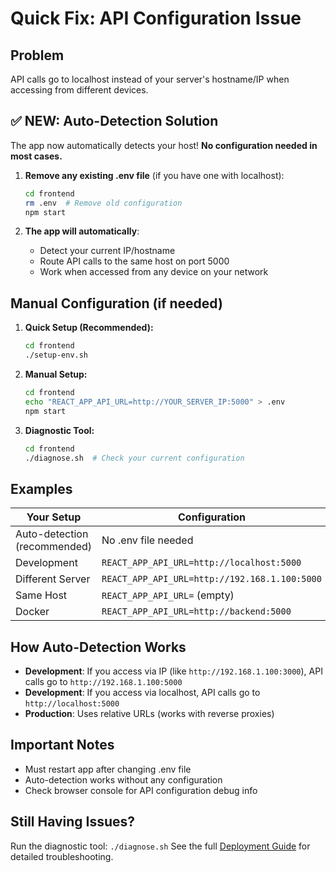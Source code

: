 # Quick Fix: API Configuration Issue

## Problem
API calls go to localhost instead of your server's hostname/IP when accessing from different devices.

## ✅ NEW: Auto-Detection Solution
The app now automatically detects your host! **No configuration needed in most cases.**

1. **Remove any existing .env file** (if you have one with localhost):
   ```bash
   cd frontend
   rm .env  # Remove old configuration
   npm start
   ```

2. **The app will automatically**:
   - Detect your current IP/hostname
   - Route API calls to the same host on port 5000
   - Work when accessed from any device on your network

## Manual Configuration (if needed)

1. **Quick Setup (Recommended):**
   ```bash
   cd frontend
   ./setup-env.sh
   ```

2. **Manual Setup:**
   ```bash
   cd frontend
   echo "REACT_APP_API_URL=http://YOUR_SERVER_IP:5000" > .env
   npm start
   ```

3. **Diagnostic Tool:**
   ```bash
   cd frontend
   ./diagnose.sh  # Check your current configuration
   ```

## Examples

| Your Setup | Configuration |
|------------|--------------|
| Auto-detection (recommended) | No .env file needed |
| Development | `REACT_APP_API_URL=http://localhost:5000` |
| Different Server | `REACT_APP_API_URL=http://192.168.1.100:5000` |
| Same Host | `REACT_APP_API_URL=` (empty) |
| Docker | `REACT_APP_API_URL=http://backend:5000` |

## How Auto-Detection Works

- **Development**: If you access via IP (like `http://192.168.1.100:3000`), API calls go to `http://192.168.1.100:5000`
- **Development**: If you access via localhost, API calls go to `http://localhost:5000`
- **Production**: Uses relative URLs (works with reverse proxies)

## Important Notes
- Must restart app after changing .env file
- Auto-detection works without any configuration
- Check browser console for API configuration debug info

## Still Having Issues?
Run the diagnostic tool: `./diagnose.sh`
See the full [Deployment Guide](../DEPLOYMENT_GUIDE.md) for detailed troubleshooting.
